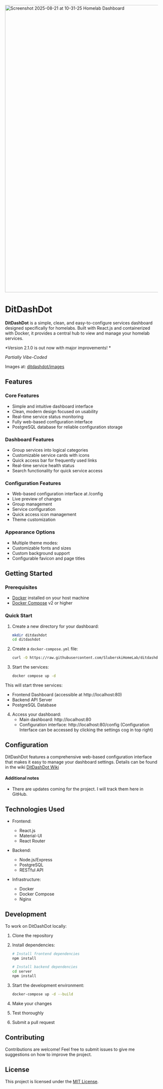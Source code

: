 <img width="1900" height="947" alt="Screenshot 2025-08-21 at 10-31-25 Homelab Dashboard" src="https://github.com/user-attachments/assets/5398a7e6-40f5-4a7a-a37c-a70897ab3df4" />

# DitDashDot

**DitDashDot** is a simple, clean, and easy-to-configure services dashboard designed specifically for homelabs. Built with React.js and containerized with Docker, it provides a central hub to view and manage your homelab services.

*Version 2.1.0 is out now with major improvements! *

*Partially Vibe-Coded*

Images at: [ditdashdot/images](https://github.com/SluberskiHomeLab/ditdashdot/tree/main/images)

## Features

### Core Features
- Simple and intuitive dashboard interface
- Clean, modern design focused on usability
- Real-time service status monitoring
- Fully web-based configuration interface
- PostgreSQL database for reliable configuration storage

### Dashboard Features
- Group services into logical categories
- Customizable service cards with icons
- Quick access bar for frequently used links
- Real-time service health status
- Search functionality for quick service access

### Configuration Features
- Web-based configuration interface at /config
- Live preview of changes
- Group management
- Service configuration
- Quick access icon management
- Theme customization

### Appearance Options
- Multiple theme modes:
- Customizable fonts and sizes
- Custom background support
- Configurable favicon and page titles

## Getting Started

### Prerequisites

- [Docker](https://www.docker.com/) installed on your host machine
- [Docker Compose](https://docs.docker.com/compose/) v2 or higher

### Quick Start

1. Create a new directory for your dashboard:
   ```bash
   mkdir ditdashdot
   cd ditdashdot
   ```

2. Create a `docker-compose.yml` file:
   ```bash
   curl -O https://raw.githubusercontent.com/SluberskiHomeLab/ditdashdot/main/docker-compose.yml
   ```

3. Start the services:
   ```bash
   docker compose up -d
   ```

This will start three services:
- Frontend Dashboard (accessible at http://localhost:80)
- Backend API Server
- PostgreSQL Database

4. Access your dashboard:
   - Main dashboard: http://localhost:80
   - Configuration interface: http://localhost:80/config (Configuration Interface can be accessed by clicking the settings cog in top right)

## Configuration

DitDashDot features a comprehensive web-based configuration interface that makes it easy to manage your dashboard settings. Details can be found in the wiki [DitDashDot Wiki](https://github.com/SluberskiHomeLab/ditdashdot/wiki)

#### Additional notes

- There are updates coming for the project.  I will track them here in GitHub.

## Technologies Used

- Frontend:
  - React.js
  - Material-UI
  - React Router

- Backend:
  - Node.js/Express
  - PostgreSQL
  - RESTful API

- Infrastructure:
  - Docker
  - Docker Compose
  - Nginx

## Development

To work on DitDashDot locally:

1. Clone the repository
2. Install dependencies:
   ```bash
   # Install frontend dependencies
   npm install

   # Install backend dependencies
   cd server
   npm install
   ```

3. Start the development environment:
   ```bash
   docker-compose up -d --build
   ```

4. Make your changes
5. Test thoroughly
6. Submit a pull request

## Contributing

Contributions are welcome! Feel free to submit issues to give me suggestions on how to improve the project. 

## License

This project is licensed under the [MIT License](LICENSE).
